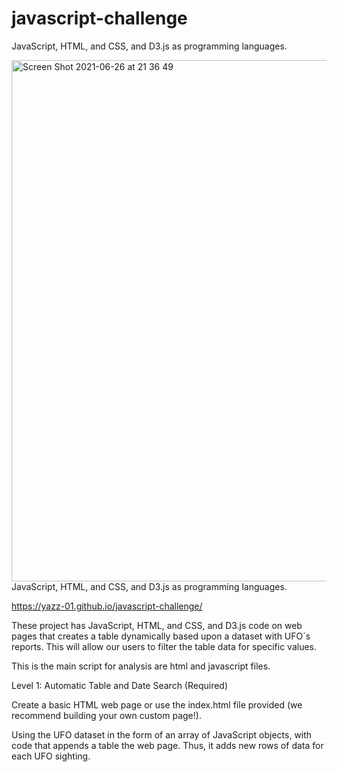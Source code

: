 # javascript-challenge
JavaScript, HTML, and CSS, and D3.js as programming languages.

<img width="834" alt="Screen Shot 2021-06-26 at 21 36 49" src="https://user-images.githubusercontent.com/79778345/123531138-b0eba000-d6c7-11eb-9213-950412b554b4.png">
JavaScript, HTML, and CSS, and D3.js as programming languages.


https://yazz-01.github.io/javascript-challenge/


These project has JavaScript, HTML, and CSS, and D3.js code on web pages that creates a table dynamically based upon a dataset with UFO´s reports. This will allow our users to filter the table data for specific values. 


This is the main script for analysis are html and javascript files. 


Level 1: Automatic Table and Date Search (Required)


Create a basic HTML web page or use the index.html file provided (we recommend building your own custom page!).


Using the UFO dataset in the form of an array of JavaScript objects, with code that appends a table the web page. Thus, it adds new rows of data for each UFO sighting.

